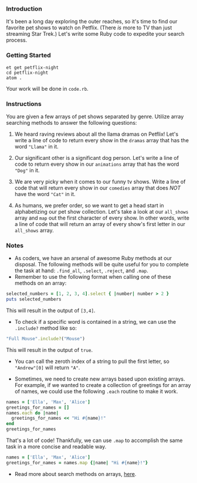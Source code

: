 ### Introduction

It's been a long day exploring the outer reaches, so it's time to find our favorite pet shows to watch on Petflix. (There _is_ more to TV than just streaming Star Trek.) Let's write some Ruby code to expedite your search process.

### Getting Started
```no-highlight
et get petflix-night
cd petflix-night
atom .
```

Your work will be done in `code.rb`.

### Instructions

You are given a few arrays of pet shows separated by genre. Utilize array searching methods to answer the following questions:

1. We heard raving reviews about all the llama dramas on Petflix! Let's write a line of code to return every show in the `dramas` array that has the word `"Llama"` in it.



2. Our significant other is a significant dog person. Let's write a line of code to return every show in our `animations` array that has the word `"Dog"` in it.

3. We are very picky when it comes to our funny tv shows. Write a line of code that will return every show in our `comedies` array that does *NOT* have the word `"Cat"` in it.

4. As humans, we prefer order, so we want to get a head start in alphabetizing our pet show collection. Let's take a look at our `all_shows` array and `map` out the first character of every show. In other words, write a line of code that will return an array of every show's first letter in our `all_shows` array.

### Notes

* As coders, we have an arsenal of awesome Ruby methods at our disposal. The following methods will be quite useful for you to complete the task at hand: `.find_all`, `.select`, `.reject`, and `.map`.
* Remember to use the following format when calling one of these methods on an array:

```ruby
selected_numbers = [1, 2, 3, 4].select { |number| number > 2 }
puts selected_numbers
```

This will result in the output of `[3,4]`.

* To check if a specific word is contained in a string, we can use the `.include?` method like so:

```ruby
"Full Mouse".include?("Mouse")
```

This will result in the output of `true`.

* You can call the zeroth index of a string to pull the first letter, so `"Andrew"[0]` will return `"A"`.

* Sometimes, we need to create new arrays based upon existing arrays. For example, if we wanted to create a collection of greetings for an array of names, we could use the following `.each` routine to make it work.

```ruby
names = ['Ella', 'Max', 'Alice']
greetings_for_names = []
names.each do |name|
  greetings_for_names << "Hi #{name}!"
end
greetings_for_names

```

That's a lot of code! Thankfully, we can use `.map` to accomplish the same task in a more concise and readable way.

```ruby
names = ['Ella', 'Max', 'Alice']
greetings_for_names = names.map {|name| "Hi #{name}!"}
```

* Read more about search methods on arrays, [here](http://ruby-doc.org/core-2.4.5/Array.html).
